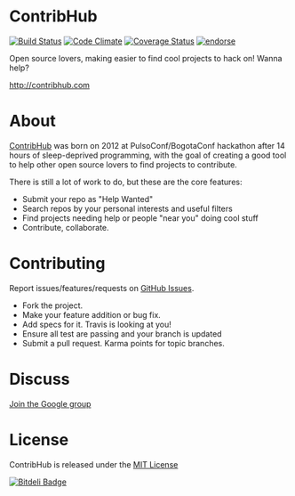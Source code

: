 # ContribHub
[![Build Status](https://secure.travis-ci.org/orendon/contrib-hub.png?branch=master)](https://travis-ci.org/orendon/contrib-hub)
[![Code Climate](https://codeclimate.com/github/orendon/contrib-hub.png)](https://codeclimate.com/github/orendon/contrib-hub)
[![Coverage Status](https://coveralls.io/repos/orendon/contrib-hub/badge.png)](https://coveralls.io/r/orendon/contrib-hub)
[![endorse](http://api.coderwall.com/orendon/endorsecount.png)](http://coderwall.com/orendon)

Open source lovers, making easier to find cool projects to hack on! Wanna help?

http://contribhub.com

# About
[ContribHub](http://contribhub.com) was born on 2012 at PulsoConf/BogotaConf hackathon after 14 hours of sleep-deprived programming, with the goal of creating a good tool to help other open source lovers to find projects to contribute.

There is still a lot of work to do, but these are the core features:
* Submit your repo as "Help Wanted"
* Search repos by your personal interests and useful filters
* Find projects needing help or people "near you" doing cool stuff
* Contribute, collaborate.

# Contributing
Report issues/features/requests on [GitHub Issues](http://github.com/orendon/contrib-hub/issues).

* Fork the project.
* Make your feature addition or bug fix.
* Add specs for it. Travis is looking at you!
* Ensure all test are passing and your branch is updated
* Submit a pull request. Karma points for topic branches.

# Discuss
[Join the Google group](http://groups.google.com/group/contribhub)

# License
ContribHub is released under the [MIT License](https://github.com/orendon/contrib-hub/blob/master/LICENSE.md)

[![Bitdeli Badge](https://d2weczhvl823v0.cloudfront.net/orendon/contrib-hub/trend.png)](https://bitdeli.com/free "Bitdeli Badge")

